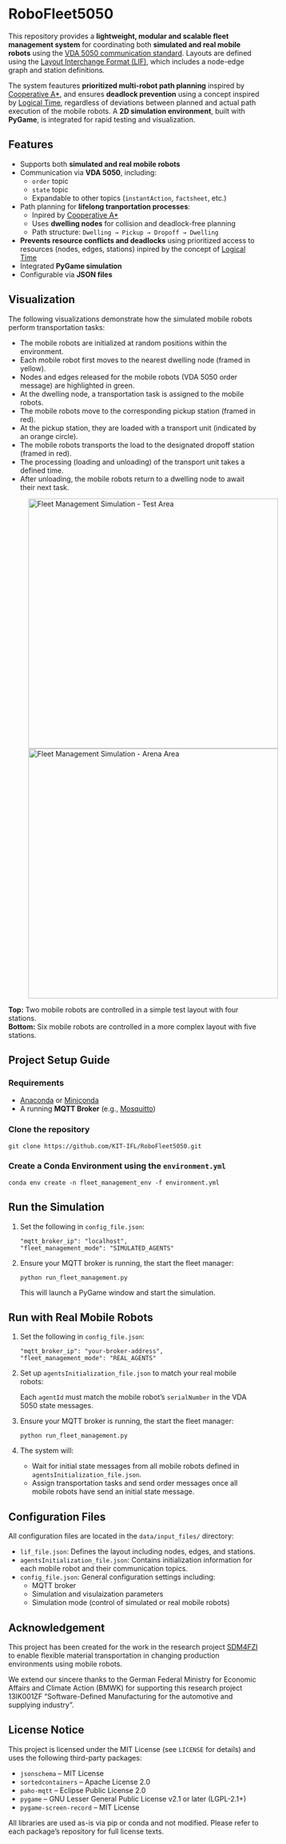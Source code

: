 # RoboFleet5050

This repository provides a **lightweight, modular and scalable fleet management system** for coordinating both **simulated and real mobile robots** using the [VDA 5050 communication standard](https://www.vda.de/de/themen/automobilindustrie/vda-5050). Layouts are defined using the [Layout Interchange Format (LIF)](https://vdma.org/documents/34570/3317035/FuI_Guideline_LIF_GB.pdf/779bc75c-9525-8d13-412e-fff82bc6ab39?t=1710513623026), which includes a node-edge graph and station definitions.

The system feautures **prioritized multi-robot path planning** inspired by [Cooperative A*](https://dl.acm.org/doi/10.5555/3022473.3022494), and ensures **deadlock prevention** using a concept inspired by [Logical Time](https://ieeexplore.ieee.org/abstract/document/9261470), regardless of deviations between planned and actual path execution of the mobile robots. A **2D simulation environment**, built with **PyGame**, is integrated for rapid testing and visualization.

## Features
- Supports both **simulated and real mobile robots**
- Communication via **VDA 5050**, including:
    - `order` topic
    - `state` topic
    - Expandable to other topics (`instantAction`, `factsheet`, etc.)
- Path planning for **lifelong tranportation processes**:
    - Inpired by [Cooperative A*](https://dl.acm.org/doi/10.5555/3022473.3022494)
    - Uses **dwelling nodes** for collision and deadlock-free planning
    - Path structure: `Dwelling → Pickup → Dropoff → Dwelling`
- **Prevents resource conflicts and deadlocks** using prioritized access to resources (nodes, edges, stations) inpired by the concept of [Logical Time](https://ieeexplore.ieee.org/abstract/document/9261470)
- Integrated **PyGame simulation**
- Configurable via **JSON files**

## Visualization

The following visualizations demonstrate how the simulated mobile robots perform transportation tasks:
- The mobile robots are initialized at random positions within the environment.
- Each mobile robot first moves to the nearest dwelling node (framed in yellow).
- Nodes and edges released for the mobile robots (VDA 5050 order message) are highlighted in green.
- At the dwelling node, a transportation task is assigned to the mobile robots.
- The mobile robots move to the corresponding pickup station (framed in red).
- At the pickup station, they are loaded with a transport unit (indicated by an orange circle).
- The mobile robots transports the load to the designated dropoff station (framed in red).
- The processing (loading and unloading) of the transport unit takes a defined time.
- After unloading, the mobile robots return to a dwelling node to await their next task.

<p align="left">
    <img src="./data/output_files/demo_videos/FM_2Agents_TestArea.gif" width="500" alt="Fleet Management Simulation - Test Area" style="margin-left: 40px;">
    <img src="./data/output_files/demo_videos/FM_6Agents_ArenaArea.gif" width="500" alt="Fleet Management Simulation - Arena Area" style="margin-left: 40px;">
</p> 
</p> <p align="left"> <b>Top:</b> Two mobile robots are controlled in a simple test layout with four stations.<br> <b>Bottom:</b> Six mobile robots are controlled in a more complex layout with five stations. </p>

## Project Setup Guide

### Requirements
- [Anaconda](https://www.anaconda.com/) or [Miniconda](https://docs.anaconda.com/miniconda/)
- A running **MQTT Broker** (e.g., [Mosquitto](https://mosquitto.org/))

### Clone the repository
```
git clone https://github.com/KIT-IFL/RoboFleet5050.git
```

### Create a Conda Environment using the `environment.yml`
```
conda env create -n fleet_management_env -f environment.yml
```

## Run the Simulation
1. Set the following in `config_file.json`:
    ```
    "mqtt_broker_ip": "localhost",
    "fleet_management_mode": "SIMULATED_AGENTS"
    ```

2. Ensure your MQTT broker is running, the start the fleet manager:
    ```
    python run_fleet_management.py
    ```
    This will launch a PyGame window and start the simulation.

## Run with Real Mobile Robots
1. Set the following in `config_file.json`:
    ```
    "mqtt_broker_ip": "your-broker-address",
    "fleet_management_mode": "REAL_AGENTS"
    ```
2. Set up `agentsInitialization_file.json` to match your real mobile robots:
    
    Each `agentId` must match the mobile robot’s `serialNumber` in the VDA 5050 state messages.

3. Ensure your MQTT broker is running, the start the fleet manager:
    ```
    python run_fleet_management.py
    ```
4. The system will:
    - Wait for initial state messages from all mobile robots defined in `agentsInitialization_file.json`.
    - Assign transportation tasks and send order messages once all mobile robots have send an initial state message.

## Configuration Files
All configuration files are located in the `data/input_files/` directory:

- `lif_file.json`: Defines the layout including nodes, edges, and stations.
- `agentsInitialization_file.json`: Contains initialization information for each mobile robot and their communication topics.
- `config_file.json`: General configuration settings including:
    - MQTT broker
    - Simulation and visulaization parameters
    - Simulation mode (control of simulated or real mobile robots)

## Acknowledgement

This project has been created for the work in the research project [SDM4FZI](https://www.sdm4fzi.de/) to enable flexible material transportation in changing production environments using mobile robots.

We extend our sincere thanks to the German Federal Ministry for Economic Affairs and Climate Action (BMWK) for supporting this research project 13IK001ZF “Software-Defined Manufacturing for the automotive and supplying industry”.

## License Notice

This project is licensed under the MIT License (see `LICENSE` for details) and uses the following third-party packages:

- `jsonschema` – MIT License
- `sortedcontainers` – Apache License 2.0
- `paho-mqtt` – Eclipse Public License 2.0
- `pygame` – GNU Lesser General Public License v2.1 or later (LGPL-2.1+)
- `pygame-screen-record` – MIT License

All libraries are used as-is via pip or conda and not modified.
Please refer to each package’s repository for full license texts.